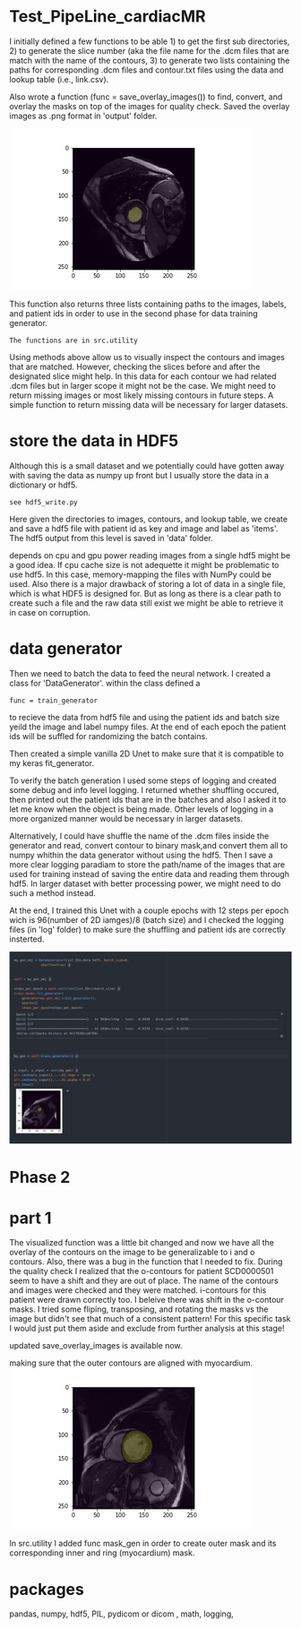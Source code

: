 # Test_PipeLine_cardiacMR

I initially defined a few functions to be able 1) to get the first sub directories, 2) to generate the slice number (aka the file name for the .dcm files that are match with the name of the contours, 3) to generate two lists containing the paths for corresponding .dcm files and contour.txt files using the data and lookup table (i.e., link.csv). 

Also wrote a function (func = save_overlay_images()) to find, convert, and overlay the masks on top of the images for quality check. Saved the overlay images as .png format in 'output' folder. 

![alt text](https://github.com/naeimbah/Test_PipeLine_cardiacMR/blob/master/output/overlay_SC-HF-I-1_68.png)


This function also returns three lists containing paths to the images, labels, and patient ids in order to use in the second phase for data training generator. 

    The functions are in src.utility


Using methods above allow us to visually inspect the contours and images that are matched. However, checking the slices before and after the designated slice might help. In this data for each contour we had related .dcm files but in larger scope it might not be the case. We might need to return missing images or most likely missing contours in future steps. A simple function to return missing data will be necessary for larger datasets. 

# store the data in HDF5

Although this is a small dataset and we potentially could have gotten away with saving the data as numpy up front but I usually store the data in a dictionary or hdf5. 

    see hdf5_write.py 

Here given the directories to images, contours, and lookup table, we create and save a hdf5 file with patient id as key and image and label as 'items'. The hdf5 output from this level is saved in 'data' folder.

depends on cpu and gpu power reading images from a single hdf5 might be a good idea. If cpu cache size is not adequette it might be problematic to use hdf5. In this case, memory-mapping the files with NumPy could be used. Also there is a major drawback of storing a lot of data in a single file, which is what HDF5 is designed for. But as long as there is a clear path to create such a file and the raw data still exist we might be able to retrieve it in case on corruption. 

# data generator

Then we need to batch the data to feed the neural network. I created a class for 'DataGenerator'. within the class defined a

    func = train_generator
    
to recieve the data from hdf5 file and using the patient ids and batch size yeild the image and label numpy files. At the end of each epoch the patient ids will be suffled for randomizing the batch contains. 

Then created a simple vanilla 2D Unet to make sure that it is compatible to my keras fit_generator. 

To verify the batch generation I used some steps of logging and created some debug and info level logging. I returned whether shuffling occured, then printed out the patient ids that are in the batches and also I asked it to let me know when the object is being made. Other levels of logging in a more organized manner would be necessary in larger datasets. 

Alternatively, I could have shuffle the name of the .dcm files inside the generator and read, convert contour to binary mask,and convert them all to numpy whithin the data generator without using the hdf5. Then I save a more clear logging paradiam to  store the path/name of the images that are used for training instead of saving the entire data and reading them through hdf5. In larger dataset with better processing power, we might need to do such a method instead.  

At the end, I trained this Unet with a couple epochs with 12 steps per epoch wich is 96(number of 2D iamges)/8 (batch size) and I checked the logging files (in 'log' folder) to make sure the shuffling and patient ids are correctly insterted. 

![alt text](https://github.com/naeimbah/Test_PipeLine_cardiacMR/blob/master/output/Picture1.png)

# Phase 2
# part 1 

The visualized function was a little bit changed and now we have all the overlay of the contours on the image to be
generalizable to i and o contours. Also, there was a bug in the function that I needed to fix.
During the quality check I realized that the o-contours for patient SCD0000501 seem to have a shift and they
are out of place. The name of the contours and images were checked and they were matched. i-contours for this
patient were drawn correctly too. I beleive there was shift in the o-contour masks.
I tried some fliping, transposing, and rotating the masks vs the image but didn't see that much of a
consistent pattern! For this specific task I would just put them aside and exclude from further analysis at this stage!

updated save_overlay_images is available now. 

making sure that the outer contours are aligned with myocardium. 
![alt text](https://github.com/naeimbah/Test_PipeLine_cardiacMR/blob/master/output/Picture_2.png)

In src.utility I added  func mask_gen in order to create outer mask and its corresponding inner and ring (myocardium) mask. 

# packages 

pandas,
numpy,
hdf5,
PIL,
pydicom or dicom ,
math,
logging,

